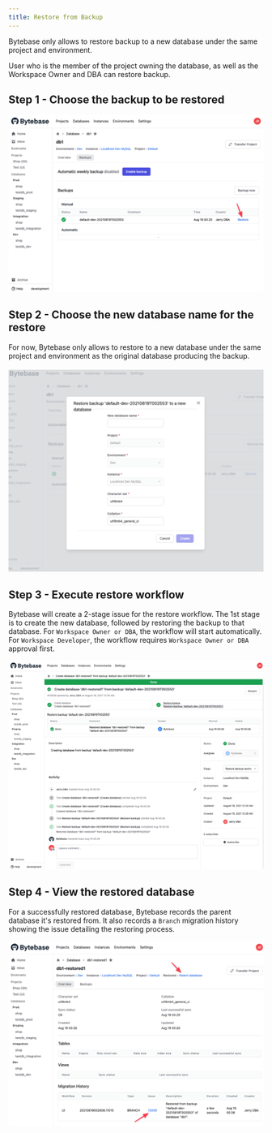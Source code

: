 ```yaml
---
title: Restore from Backup
---
```


<hint-block type="warning">

Bytebase only allows to restore backup to a new database under the same project and environment.

</hint-block>

<hint-block type="info">

User who is the member of the project owning the database, as well as the Workspace Owner and DBA can restore backup.

</hint-block>

## Step 1 - Choose the backup to be restored

![restore-from-backup-step](/static/docs-assets/restore-from-backup-step1.png)

## Step 2 - Choose the new database name for the restore

For now, Bytebase only allows to restore to a new database under the same project and environment as the original database producing the backup.

![restore-from-backup-step](/static/docs-assets/restore-from-backup-step2.png)

## Step 3 - Execute restore workflow

Bytebase will create a 2-stage issue for the restore workflow. The 1st stage is to create the new database, followed by restoring the backup to that database. For `Workspace Owner or DBA`, the workflow will start automatically. For `Workspace Developer`, the workflow requires `Workspace Owner or DBA` approval first.

![restore-from-backup-step](/static/docs-assets/restore-from-backup-step3.png)

## Step 4 - View the restored database

For a successfully restored database, Bytebase records the parent database it's restored from. It also records a `Branch` migration history showing the issue detailing the restoring process.

![restore-from-backup-step](/static/docs-assets/restore-from-backup-step4.png)
